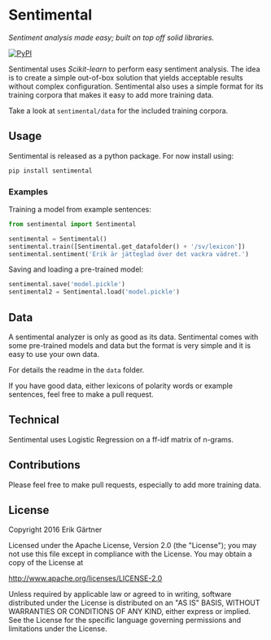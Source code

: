 # Sentimental
*Sentiment analysis made easy; built on top off solid libraries.*

[![PyPI](https://img.shields.io/pypi/v/sentimental.svg?maxAge=2592000)](https://pypi.python.org/pypi/sentimental/1.0.0)

Sentimental uses *Scikit-learn* to perform easy sentiment analysis. The idea is to create a simple out-of-box solution that yields acceptable results without complex configuration. Sentimental also uses a simple format for its training corpora that makes it easy to add more training data.

Take a look at `sentimental/data` for the included training corpora.

## Usage
Sentimental is released as a python package. For now install using:
```bash
pip install sentimental
```

### Examples
Training a model from example sentences:

```python
from sentimental import Sentimental

sentimental = Sentimental()
sentimental.train([Sentimental.get_datafolder() + '/sv/lexicon'])
sentimental.sentiment('Erik är jätteglad över det vackra vädret.')
```

Saving and loading a pre-trained model:

```python
sentimental.save('model.pickle')
sentimental2 = Sentimental.load('model.pickle')
```

## Data
A sentimental analyzer is only as good as its data. Sentimental comes with some pre-trained models and data but the format is very simple and it is easy to use your own data.

For details the readme in the ``data`` folder.

If you have good data, either lexicons of polarity words or example sentences, feel free to make a pull request.

## Technical
Sentimental uses Logistic Regression on a ff-idf matrix of n-grams.

## Contributions
Please feel free to make pull requests, especially to add more training data.

## License
Copyright 2016 Erik Gärtner

Licensed under the Apache License, Version 2.0 (the "License");
you may not use this file except in compliance with the License.
You may obtain a copy of the License at

http://www.apache.org/licenses/LICENSE-2.0

Unless required by applicable law or agreed to in writing, software
distributed under the License is distributed on an "AS IS" BASIS,
WITHOUT WARRANTIES OR CONDITIONS OF ANY KIND, either express or implied.
See the License for the specific language governing permissions and
limitations under the License.
